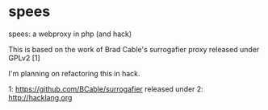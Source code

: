 # spees
spees: a webproxy in php (and hack)

This is based on the work of Brad Cable's surrogafier proxy released under GPLv2 [1]

I'm planning on refactoring this in hack.

1: https://github.com/BCable/surrogafier released under
2: http://hacklang.org
